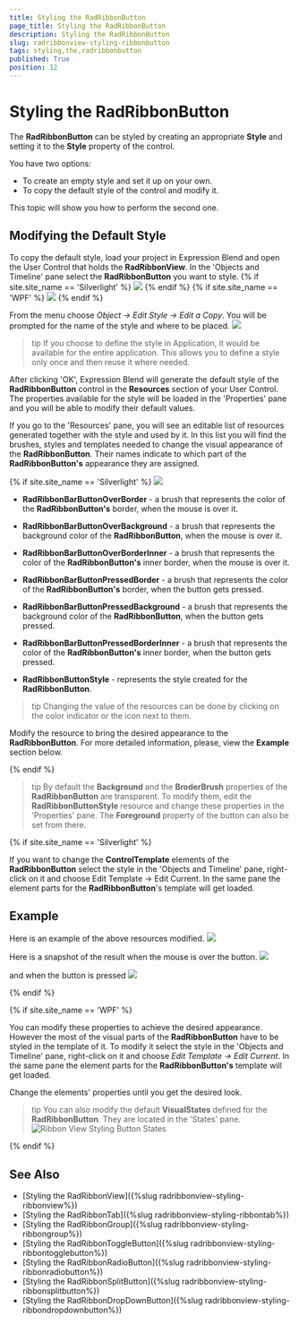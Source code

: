 ```yaml
---
title: Styling the RadRibbonButton
page_title: Styling the RadRibbonButton
description: Styling the RadRibbonButton
slug: radribbonview-styling-ribbonbutton
tags: styling,the,radribbonbutton
published: True
position: 12
---
```


# Styling the RadRibbonButton

The __RadRibbonButton__ can be styled by creating an appropriate __Style__ and setting it to the __Style__ property of the control.			

You have two options:

* To create an empty style and set it up on your own.
* To copy the default style of the control and modify it.

This topic will show you how to perform the second one.

## Modifying the Default Style

To copy the default style, load your project in Expression Blend and open the User Control that holds the __RadRibbonView__. In the 'Objects and Timeline' pane select the __RadRibbonButton__ you want to style.
{% if site.site_name == 'Silverlight' %}
![](images/RibbonView_Styling_Button_Locate.png)
{% endif %}
{% if site.site_name == 'WPF' %}
![](images/RibbonView_Styling_Button_LocateWPF.png)
{% endif %}

From the menu choose *Object -> Edit Style -> Edit a Copy*. You will be prompted for the name of the style and where to be placed.
![](images/RibbonView_Styling_Button_CreateStyle.png)

>tip If you choose to define the style in Application, it would be available for the entire application. This allows you to define a style only once and then reuse it where needed.

After clicking 'OK', Expression Blend will generate the default style of the __RadRibbonButton__ control in the __Resources__ section of your User Control. The properties available for the style will be loaded in the 'Properties' pane and you will be able to modify their default values.

If you go to the 'Resources' pane, you will see an editable list of resources generated together with the style and used by it. In this list you will find the brushes, styles and templates needed to change the visual appearance of the __RadRibbonButton__. Their names indicate to which part of the __RadRibbonButton's__ appearance they are assigned.

{% if site.site_name == 'Silverlight' %}
![](images/RibbonView_Styling_Button_Resources.png)

* __RadRibbonBarButtonOverBorder__ - a brush that represents the color of the __RadRibbonButton's__ border, when the mouse is over it.          

* __RadRibbonBarButtonOverBackground__ - a brush that represents the background color of the __RadRibbonButton__, when the mouse is over it.          

* __RadRibbonBarButtonOverBorderInner__ - a brush that represents the color of the __RadRibbonButton's__ inner border, when the mouse is over it.          

* __RadRibbonBarButtonPressedBorder__ - a brush that represents the color of the __RadRibbonButton's__ border, when the button gets pressed.          

* __RadRibbonBarButtonPressedBackground__ - a brush that represents the background color of the __RadRibbonButton__, when the button gets pressed.          

* __RadRibbonBarButtonPressedBorderInner__ - a brush that represents the color of the __RadRibbonButton's__ inner border, when the button gets pressed.          

* __RadRibbonButtonStyle__ - represents the style created for the __RadRibbonButton__.          

>tip Changing the value of the resources can be done by clicking on the color indicator or the icon next to them.

Modify the resource to bring the desired appearance to the __RadRibbonButton__. For more detailed information, please, view the __Example__ section below.

{% endif %}

>tip By default the __Background__ and the __BroderBrush__ properties of the __RadRibbonButton__ are transparent. To modify them, edit the __RadRibbonButtonStyle__ resource and change these properties in the 'Properties' pane. The __Foreground__ property of the button can also be set from there.

{% if site.site_name == 'Silverlight' %}

If you want to change the __ControlTemplate__ elements of the __RadRibbonButton__ select the style in the 'Objects and Timeline' pane, right-click on it and choose Edit Template -> Edit Current. In the same pane the element parts for the __RadRibbonButton__'s template will get loaded.

## Example

Here is an example of the above resources modified.
![](images/RibbonView_Styling_Button_ResourcesModified.png)

Here is a snapshot of the result when the mouse is over the button.
![](images/RibbonView_Styling_Button_ExampleMouseOver.png)

and when the button is pressed
![](images/RibbonView_Styling_Button_Example.png)

{% endif %}

{% if site.site_name == 'WPF' %}

You can modify these properties to achieve the desired appearance. However the most of the visual parts of the __RadRibbonButton__ have to be styled in the template of it. To modify it select the style in the 'Objects and Timeline' pane, right-click on it and choose *Edit Template -> Edit Current*. In the same pane the element parts for the __RadRibbonButton's__ template will get loaded.					

Change the elements' properties until you get the desired look.

>tip You can also modify the default __VisualStates__ defined for the __RadRibbonButton__. They are located in the 'States' pane.
>![Ribbon View Styling Button States](images/RibbonView_Styling_Button_States.png)

{% endif %}

## See Also
 * [Styling the RadRibbonView]({%slug radribbonview-styling-ribbonview%})
 * [Styling the RadRibbonTab]({%slug radribbonview-styling-ribbontab%})
 * [Styling the RadRibbonGroup]({%slug radribbonview-styling-ribbongroup%})
 * [Styling the RadRibbonToggleButton]({%slug radribbonview-styling-ribbontogglebutton%})
 * [Styling the RadRibbonRadioButton]({%slug radribbonview-styling-ribbonradiobutton%})
 * [Styling the RadRibbonSplitButton]({%slug radribbonview-styling-ribbonsplitbutton%})
 * [Styling the RadRibbonDropDownButton]({%slug radribbonview-styling-ribbondropdownbutton%})